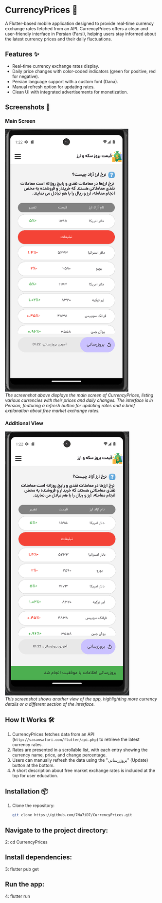 # CurrencyPrices 💱

A Flutter-based mobile application designed to provide real-time currency exchange rates fetched from an API. CurrencyPrices offers a clean and user-friendly interface in Persian (Farsi), helping users stay informed about the latest currency prices and their daily fluctuations.

## Features ✨
- Real-time currency exchange rates display.
- Daily price changes with color-coded indicators (green for positive, red for negative).
- Persian language support with a custom font (Dana).
- Manual refresh option for updating rates.
- Clean UI with integrated advertisements for monetization.

## Screenshots 📸
### Main Screen
![CurrencyPrices Main Screen](screenshots/my_screenshot1.png)  
*The screenshot above displays the main screen of CurrencyPrices, listing various currencies with their prices and daily changes. The interface is in Persian, featuring a refresh button for updating rates and a brief explanation about free market exchange rates.*

### Additional View
![CurrencyPrices Additional View](screenshots/my_screenshot2.png)  
*This screenshot shows another view of the app, highlighting more currency details or a different section of the interface.*

## How It Works 🛠️
1. CurrencyPrices fetches data from an API (`http://sasansafari.com/flutter/api.php`) to retrieve the latest currency rates.
2. Rates are presented in a scrollable list, with each entry showing the currency name, price, and change percentage.
3. Users can manually refresh the data using the "بروزرسانی" (Update) button at the bottom.
4. A short description about free market exchange rates is included at the top for user education.

## Installation 📦
1. Clone the repository:
   ```bash
   git clone https://github.com/7Na7iD7/CurrencyPrices.git

## Navigate to the project directory:
2: cd CurrencyPrices
   
## Install dependencies:
3: flutter pub get

## Run the app:
4: flutter run